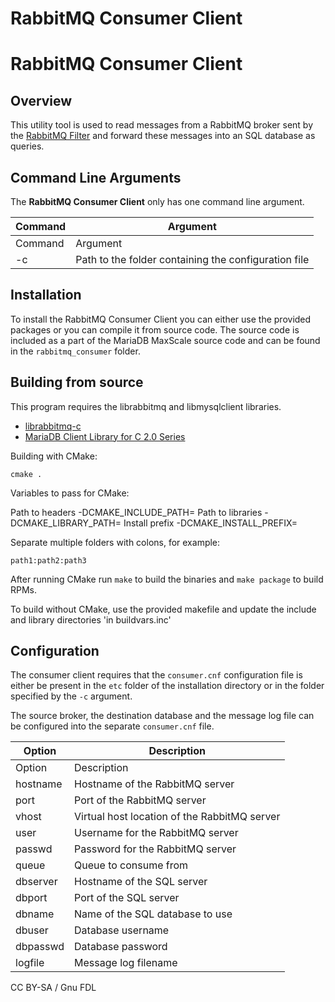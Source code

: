 
# RabbitMQ Consumer Client

# RabbitMQ Consumer Client


## Overview


This utility tool is used to read messages from a RabbitMQ broker sent by the
[RabbitMQ Filter](mariadb-maxscale-22-rabbitmq-filter.md) and forward these messages into an
SQL database as queries.


## Command Line Arguments


The **RabbitMQ Consumer Client** only has one command line argument.


| Command | Argument |
| --- | --- |
| Command | Argument |
| -c | Path to the folder containing the configuration file |


## Installation


To install the RabbitMQ Consumer Client you can either use the provided packages
or you can compile it from source code. The source code is included as a part of the
MariaDB MaxScale source code and can be found in the `rabbitmq_consumer` folder.


## Building from source


This program requires the librabbitmq and libmysqlclient libraries.


* [librabbitmq-c](https://github.com/alanxz/rabbitmq-c)
* [MariaDB Client Library for C 2.0 Series](https://app.gitbook.com/s/CjGYMsT2MVP4nd3IyW2L/mariadb-connector-c/)


Building with CMake:



```
cmake .
```



Variables to pass for CMake:


Path to headers -DCMAKE_INCLUDE_PATH=<path to="" headers="">
Path to libraries -DCMAKE_LIBRARY_PATH=<path to="" libraries="">
Install prefix -DCMAKE_INSTALL_PREFIX=<prefix>


Separate multiple folders with colons, for example:



```
path1:path2:path3
```



After running CMake run `make` to build the binaries and `make package` to build RPMs.


To build without CMake, use the provided makefile and update the
include and library directories 'in buildvars.inc'


## Configuration


The consumer client requires that the `consumer.cnf` configuration file is either
be present in the `etc` folder of the installation directory or in the folder
specified by the `-c` argument.


The source broker, the destination database and the message log file can be
configured into the separate `consumer.cnf` file.


| Option | Description |
| --- | --- |
| Option | Description |
| hostname | Hostname of the RabbitMQ server |
| port | Port of the RabbitMQ server |
| vhost | Virtual host location of the RabbitMQ server |
| user | Username for the RabbitMQ server |
| passwd | Password for the RabbitMQ server |
| queue | Queue to consume from |
| dbserver | Hostname of the SQL server |
| dbport | Port of the SQL server |
| dbname | Name of the SQL database to use |
| dbuser | Database username |
| dbpasswd | Database password |
| logfile | Message log filename |


CC BY-SA / Gnu FDL

